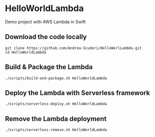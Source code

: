 # HelloWorldLambda

Demo project with AWS Lambda in Swift

## Download the code locally
```
git clone https://github.com/Andrea-Scuderi/HelloWorlLambda.git
cd HelloWorldLambda
```

## Build & Package the Lambda

```
./scripts/build-and-package.sh HelloWorldLambda
```

## Deploy the Lambda with Serverless framework

```
./scripts/serverless-deploy.sh HelloWorldLambda
```


## Remove the Lambda deployment

```
./scripts/serverless-remove.sh HelloWorldLambda
```